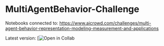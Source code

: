 # MultiAgentBehavior-Challenge
Notebooks connected to:
https://www.aicrowd.com/challenges/multi-agent-behavior-representation-modeling-measurement-and-applications

Latest version:
[![Open in Collab](https://github.com/JensBlack/MultiAgentBehavior-Challenge/blob/main/MABe_Task_1_Classical_Classification_v0_2.ipynb)
